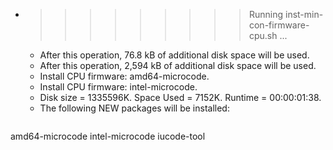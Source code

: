 * >>>>>>>>> Running inst-min-con-firmware-cpu.sh ...
  * After this operation, 76.8 kB of additional disk space will be used.
  * After this operation, 2,594 kB of additional disk space will be used.
  * Install CPU firmware: amd64-microcode.
  * Install CPU firmware: intel-microcode.
  * Disk size = 1335596K. Space Used = 7152K. Runtime = 00:00:01:38.
  * The following NEW packages will be installed:
  ```bash
amd64-microcode intel-microcode iucode-tool
  ```

